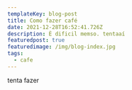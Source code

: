 ```yaml
---
templateKey: blog-post
title: Como fazer café
date: 2021-12-28T16:52:41.726Z
description: È dificil memso. tentaaí
featuredpost: true
featuredimage: /img/blog-index.jpg
tags:
  - cafe
---
```

tenta fazer